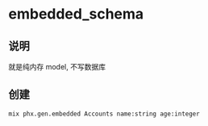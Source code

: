 # embedded_schema

## 说明

就是纯内存 model, 不写数据库

## 创建

```sh
mix phx.gen.embedded Accounts name:string age:integer
```
